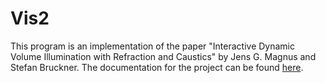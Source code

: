 # Vis2

This program is an implementation of the paper "Interactive Dynamic Volume Illumination with Refraction and Caustics" by Jens G. Magnus and Stefan Bruckner.
The documentation for the project can be found [here](https://github.com/CarolineMagg/Vis2/blob/master/html/index.html).